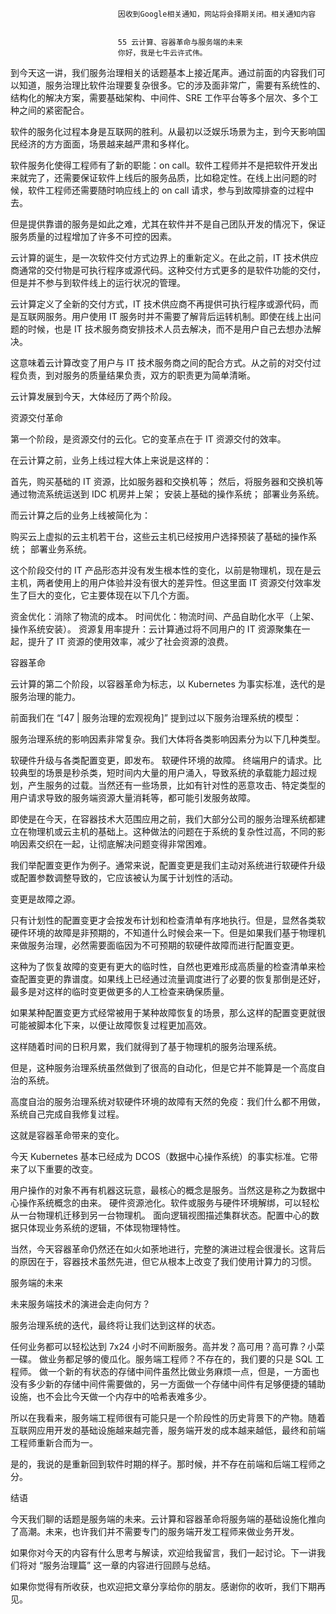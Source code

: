 
                            
                            因收到Google相关通知，网站将会择期关闭。相关通知内容
                            
                            
                            55 云计算、容器革命与服务端的未来
                            你好，我是七牛云许式伟。

到今天这一讲，我们服务治理相关的话题基本上接近尾声。通过前面的内容我们可以知道，服务治理比软件治理要复杂很多。它的涉及面非常广，需要有系统性的、结构化的解决方案，需要基础架构、中间件、SRE 工作平台等多个层次、多个工种之间的紧密配合。

软件的服务化过程本身是互联网的胜利。从最初以泛娱乐场景为主，到今天影响国民经济的方方面面，场景越来越严肃和多样化。

软件服务化使得工程师有了新的职能：on call。软件工程师并不是把软件开发出来就完了，还需要保证软件上线后的服务品质，比如稳定性。在线上出问题的时候，软件工程师还需要随时响应线上的 on call 请求，参与到故障排查的过程中去。

但是提供靠谱的服务是如此之难，尤其在软件并不是自己团队开发的情况下，保证服务质量的过程增加了许多不可控的因素。

云计算的诞生，是一次软件交付方式边界上的重新定义。在此之前，IT 技术供应商通常的交付物是可执行程序或源代码。这种交付方式更多的是软件功能的交付，但是并不参与到软件线上的运行状况的管理。

云计算定义了全新的交付方式，IT 技术供应商不再提供可执行程序或源代码，而是互联网服务。用户使用 IT 服务时并不需要了解背后运转机制。即使在线上出问题的时候，也是 IT 技术服务商安排技术人员去解决，而不是用户自己去想办法解决。

这意味着云计算改变了用户与 IT 技术服务商之间的配合方式。从之前的对交付过程负责，到对服务的质量结果负责，双方的职责更为简单清晰。

云计算发展到今天，大体经历了两个阶段。

资源交付革命

第一个阶段，是资源交付的云化。它的变革点在于 IT 资源交付的效率。

在云计算之前，业务上线过程大体上来说是这样的：


首先，购买基础的 IT 资源，比如服务器和交换机等；
然后，将服务器和交换机等通过物流系统运送到 IDC 机房并上架；
安装上基础的操作系统；
部署业务系统。


而云计算之后的业务上线被简化为：


购买云上虚拟的云主机若干台，这些云主机已经按用户选择预装了基础的操作系统；
部署业务系统。


这个阶段交付的 IT 产品形态并没有发生根本性的变化，以前是物理机，现在是云主机，两者使用上的用户体验并没有很大的差异性。但这里面 IT 资源交付效率发生了巨大的变化，它主要体现在以下几个方面。


资金优化：消除了物流的成本。
时间优化：物流时间、产品自助化水平（上架、操作系统安装）。
资源复用率提升：云计算通过将不同用户的 IT 资源聚集在一起，提升了 IT 资源的使用效率，减少了社会资源的浪费。


容器革命

云计算的第二个阶段，以容器革命为标志，以 Kubernetes 为事实标准，迭代的是服务治理的能力。

前面我们在 “[47 | 服务治理的宏观视角]” 提到过以下服务治理系统的模型：



服务治理系统的影响因素非常复杂。我们大体将各类影响因素分为以下几种类型。


软硬件升级与各类配置变更，即发布。
软硬件环境的故障。
终端用户的请求。比较典型的场景是秒杀类，短时间内大量的用户涌入，导致系统的承载能力超过规划，产生服务的过载。当然还有一些场景，比如有针对性的恶意攻击、特定类型的用户请求导致的服务端资源大量消耗等，都可能引发服务故障。


即使是在今天，在容器技术大范围应用之前，我们大部分公司的服务治理系统都建立在物理机或云主机的基础上。这种做法的问题在于系统的复杂性过高，不同的影响因素交织在一起，让彻底解决问题变得非常困难。

我们举配置变更作为例子。通常来说，配置变更是我们主动对系统进行软硬件升级或配置参数调整导致的，它应该被认为属于计划性的活动。

变更是故障之源。

只有计划性的配置变更才会按发布计划和检查清单有序地执行。但是，显然各类软硬件环境的故障是非预期的，不知道什么时候会来一下。但是如果我们基于物理机来做服务治理，必然需要面临因为不可预期的软硬件故障而进行配置变更。

这种为了恢复故障的变更有更大的临时性，自然也更难形成高质量的检查清单来检查配置变更的靠谱度。如果线上已经通过流量调度进行了必要的恢复那倒是还好，最多是对这样的临时变更做更多的人工检查来确保质量。

如果某种配置变更方式经常被用于某种故障恢复的场景，那么这样的配置变更就很可能被脚本化下来，以便让故障恢复过程更加高效。

这样随着时间的日积月累，我们就得到了基于物理机的服务治理系统。

但是，这种服务治理系统虽然做到了很高的自动化，但是它并不能算是一个高度自治的系统。

高度自治的服务治理系统对软硬件环境的故障有天然的免疫：我们什么都不用做，系统自己完成自我修复过程。

这就是容器革命带来的变化。

今天 Kubernetes 基本已经成为 DCOS（数据中心操作系统）的事实标准。它带来了以下重要的改变。


用户操作的对象不再有机器这玩意，最核心的概念是服务。当然这是称之为数据中心操作系统概念的由来。
硬件资源池化。软件或服务与硬件环境解绑，可以轻松从一台物理机迁移到另一台物理机。
面向逻辑视图描述集群状态。配置中心的数据只体现业务系统的逻辑，不体现物理特性。


当然，今天容器革命仍然还在如火如荼地进行，完整的演进过程会很漫长。这背后的原因在于，容器技术虽然先进，但它从根本上改变了我们使用计算力的习惯。

服务端的未来

未来服务端技术的演进会走向何方？

服务治理系统的迭代，最终将让我们达到这样的状态。


任何业务都可以轻松达到 7x24 小时不间断服务。高并发？高可用？高可靠？小菜一碟。
做业务都足够的傻瓜化。服务端工程师？不存在的，我们要的只是 SQL 工程师。
做一个新的有状态的存储中间件虽然比做业务麻烦一点，但是，一方面也没有多少新的存储中间件需要做的，另一方面做一个存储中间件有足够便捷的辅助设施，也不会比今天做一个内存中的哈希表难多少。


所以在我看来，服务端工程师很有可能只是一个阶段性的历史背景下的产物。随着互联网应用开发的基础设施越来越完善，服务端开发的成本越来越低，最终和前端工程师重新合而为一。

是的，我说的是重新回到软件时期的样子。那时候，并不存在前端和后端工程师之分。

结语

今天我们聊的话题是服务端的未来。云计算和容器革命将服务端的基础设施化推向了高潮。未来，也许我们并不需要专门的服务端开发工程师来做业务开发。

如果你对今天的内容有什么思考与解读，欢迎给我留言，我们一起讨论。下一讲我们将对 “服务治理篇” 这一章的内容进行回顾与总结。

如果你觉得有所收获，也欢迎把文章分享给你的朋友。感谢你的收听，我们下期再见。

                        
                        
                            